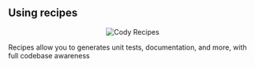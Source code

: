 ## Using recipes

<p align="center">
  <img src="https://storage.googleapis.com/sourcegraph-assets/cody-recipe.gif" alt="Cody Recipes"/>
</p>

Recipes allow you to generates unit tests, documentation, and more, with full codebase awareness